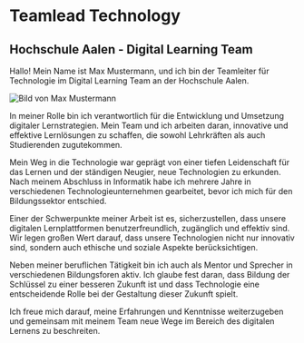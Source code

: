 # Teamlead Technology

## Hochschule Aalen - Digital Learning Team

Hallo! Mein Name ist Max Mustermann, und ich bin der Teamleiter für Technologie im Digital Learning Team an der Hochschule Aalen.

![Bild von Max Mustermann](https://picsum.photos/200/300?random=1)

In meiner Rolle bin ich verantwortlich für die Entwicklung und Umsetzung digitaler Lernstrategien. Mein Team und ich arbeiten daran, innovative und effektive Lernlösungen zu schaffen, die sowohl Lehrkräften als auch Studierenden zugutekommen.

Mein Weg in die Technologie war geprägt von einer tiefen Leidenschaft für das Lernen und der ständigen Neugier, neue Technologien zu erkunden. Nach meinem Abschluss in Informatik habe ich mehrere Jahre in verschiedenen Technologieunternehmen gearbeitet, bevor ich mich für den Bildungssektor entschied.

Einer der Schwerpunkte meiner Arbeit ist es, sicherzustellen, dass unsere digitalen Lernplattformen benutzerfreundlich, zugänglich und effektiv sind. Wir legen großen Wert darauf, dass unsere Technologien nicht nur innovativ sind, sondern auch ethische und soziale Aspekte berücksichtigen.

Neben meiner beruflichen Tätigkeit bin ich auch als Mentor und Sprecher in verschiedenen Bildungsforen aktiv. Ich glaube fest daran, dass Bildung der Schlüssel zu einer besseren Zukunft ist und dass Technologie eine entscheidende Rolle bei der Gestaltung dieser Zukunft spielt.

Ich freue mich darauf, meine Erfahrungen und Kenntnisse weiterzugeben und gemeinsam mit meinem Team neue Wege im Bereich des digitalen Lernens zu beschreiten.
